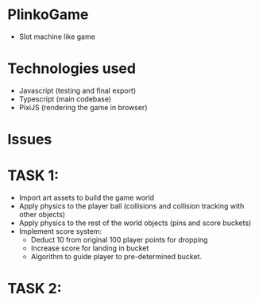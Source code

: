 # PlinkoGame
- Slot machine like game

# Technologies used
- Javascript (testing and final export)
- Typescript (main codebase)
- PixiJS (rendering the game in browser)

# Issues
# TASK 1:
- Import art assets to build the game world
- Apply physics to the player ball (collisions and collision tracking with other objects)
- Apply physics to the rest of the world objects (pins and score buckets)
- Implement score system:
    - Deduct 10 from original 100 player points for dropping
    - Increase score for landing in bucket
    - Algorithm to guide player to pre-determined bucket.
 
# TASK 2:
